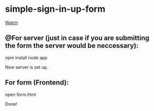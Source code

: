 # simple-sign-in-up-form

<a href="https://www.youtube.com/watch?v=mWxVhYKfUro">Watch</a>

## @For server (just in case if you are submitting the form the server would be neccessary):

npm install
node app

Now server is set up.

## For form (Frontend):

open form.html

Done!
